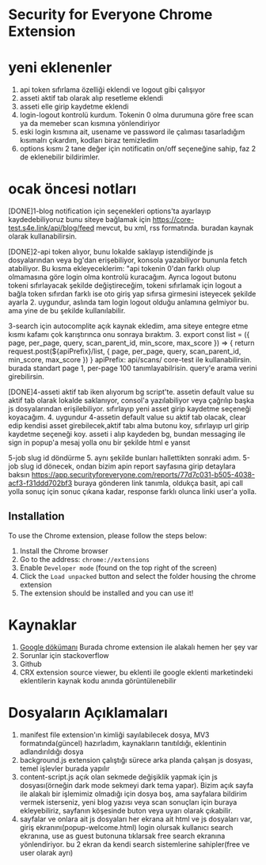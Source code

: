 # Security for Everyone Chrome Extension

# yeni eklenenler

1. api token sıfırlama özelliği eklendi ve logout gibi çalışıyor
2. asseti aktif tab olarak alıp resetleme eklendi
3. asseti elle girip kaydetme eklendi
4. login-logout kontrolü kurdum. Tokenin 0 olma durumuna göre free scan ya da memeber scan kısmına yönlendiriyor
5. eski login kısmına ait, usename ve password ile çalıması tasarladığım kısımalrı çıkardım, kodları biraz temizledim
6. options kısmı 2 tane değer için notificatin on/off seçeneğine sahip, faz 2 de eklenebilir bildirimler.

# ocak öncesi notları

[DONE]1-blog notification için seçenekleri options'ta ayarlayıp kaydedebiliyoruz bunu siteye bağlamak için https://core-test.s4e.link/api/blog/feed mevcut, bu xml, rss formatında. buradan kaynak olarak kullanabilirsin.

[DONE]2-api token alıyor, bunu lokalde saklayıp istendiğinde js dosyalarından veya bg'dan erişebiliyor, konsola yazabiliyor bununla fetch atabiliyor. Bu kısma ekleyeceklerim: "api tokenin 0'dan farklı olup olmamasına göre login olma kontrolü kuracağım. Ayrıca logout butonu tokeni sıfırlayacak şekilde değiştireceğim, tokeni sıfırlamak için logout a bağla token sıfırdan farklı ise oto giriş yap sıfırsa girmesini isteyecek şekilde ayarla 2. uygundur, aslında tam login logout olduğu anlamına gelmiyor bu. ama yine de bu şekilde kullanılabilir.

3-search için autocomplite açık kaynak ekledim, ama siteye entegre etme kısmı kafamı çok karıştırınca onu sonraya bıraktım. 3. export const list = ({ page, per_page, query, scan_parent_id, min_score, max_score }) => {
return request.post(${apiPrefix}/list, { page, per_page, query, scan_parent_id, min_score, max_score })
} apiPrefix: api/scans/ core-test ile kullanabilirsin. burada standart page 1, per-page 100 tanımlayabilrisin. query'e arama verini girebilirsin.

[DONE]4-asseti aktif tab iken alıyorum bg script'te. assetin default value su aktif tab olarak lokalde saklanıyor, consol'a yazılabiliyor veya çağrılıp başka js dosyalarından erişilebiliyor. sıfırlayıp yeni asset girip kaydetme seçeneği koyacağım. 4. uygundur
4-assetin default value su aktif tab olacak, clear edip kendisi asset girebilecek,aktif tabı alma butonu koy, sıfırlayıp url girip kaydetme seçeneği koy. asseti i alıp kaydeden bg, bundan messaging ile sign in popup'a mesaj yolla onu bir şekilde html e yansıt

5-job slug id döndürme 5. aynı şekilde bunları hallettikten sonraki adım.
5-job slug id dönecek, ondan bizim apin report sayfasına girip detaylara baksın
https://app.securityforeveryone.com/reports/77d7c031-b505-4038-acf3-f31ddd702bf3 buraya gönderen link tanımla, oldukça basit, api call yolla sonuç için sonuc çıkana kadar, response farklı olunca linki user'a yolla.

## Installation

To use the Chrome extension, please follow the steps below:

1. Install the Chrome browser
2. Go to the address: `chrome://extensions`
3. Enable `Developer mode` (found on the top right of the screen)
4. Click the `Load unpacked` button and select the folder housing the chrome extension
5. The extension should be installed and you can use it!

# Kaynaklar

1. [Google dökümanı](https://developer.chrome.com/docs/extensions/mv3/)
   Burada chrome extension ile alakalı hemen her şey var
2. Sorunlar için stackoverflow
3. Github
4. CRX extension source viewer, bu eklenti ile google eklenti marketindeki eklentilerin kaynak kodu anında görüntülenebilir

# Dosyaların Açıklamaları

1. manifest file
   extension'ın kimliği sayılabilecek dosya, MV3 formatında(güncel) hazırladım, kaynakların tanıtıldığı, eklentinin adlandırıldığı dosya
2. background.js
   extension çalıştığı sürece arka planda çalışan js dosyası, temel işlevler burada yapılır
3. content-script.js
   açık olan sekmede değişiklik yapmak için js dosyası(örneğin dark mode sekmeyi dark tema yapar). Bizim açık sayfa ile alakalı bir işlemimiz olmadığı için dosya boş, ama sayfalara bildirim vermek isterseniz, yeni blog yazısı veya scan sonuçları için buraya ekleyebiliriz, sayfanın köşesinde buton veya uyarı olarak çıkabilir.
4. sayfalar ve onlara ait js dosyaları
   her ekrana ait html ve js dosyaları var,
   giriş ekranını(popup-welcome.html)
   login olursak kullanıcı search ekranına,
   use as guest butonuna tıklarsak free search ekranına yönlendiriyor.
   bu 2 ekran da kendi search sistemlerine sahipler(free ve user olarak ayrı)

